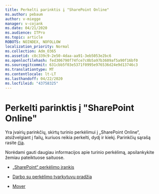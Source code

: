 ```yaml
---
title: Perkelti parinktis į "SharePoint Online"
ms.author: pebaum
author: v-miegge
manager: v-cojank
ms.date: 04/21/2020
ms.audience: ITPro
ms.topic: article
ROBOTS: NOINDEX, NOFOLLOW
localization_priority: Normal
ms.collection: Adm_O365
ms.assetid: c8c339c9-2e50-4daa-aa91-3eb5053e2bc6
ms.openlocfilehash: fed306790f74fce7c0b5a97b3609af5a90f16bf0
ms.sourcegitcommit: 631cbb5f03e5371f0995e976536d24e9d13746c3
ms.translationtype: MT
ms.contentlocale: lt-LT
ms.lasthandoff: 04/22/2020
ms.locfileid: "43758325"
---
```

# <a name="migrate-options-to-sharepoint-online"></a>Perkelti parinktis į "SharePoint Online"

Yra įvairių parinkčių, skirtų turinio perkėlimui į „SharePoint Online“, atsižvelgiant į failų, kuriuos reikia perkelti, dydį ir kiekį. Parinkčių sąrašą rasite [čia](https://docs.microsoft.com/sharepointmigration/migrate-to-sharepoint-online).

Norėdami gauti daugiau informacijos apie turinio perkėlimą, apsilankykite žemiau pateiktuose saituose.

- [„SharePoint“ perkėlimo įrankis](https://docs.microsoft.com/sharepointmigration/introducing-the-sharepoint-migration-tool)

- [Darbo su perkėlimo tvarkytuvu pradžia](https://docs.microsoft.com/sharepointmigration/mm-get-started)

- [Mover](https://mover.io/)
